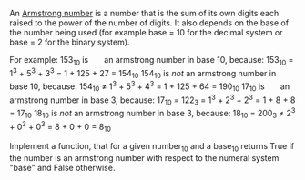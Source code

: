 An [Armstrong number](https://en.wikipedia.org/wiki/Narcissistic_number) is a number that is the sum of its own digits each raised to the power of the number of digits.
It also depends on the base of the number being used (for example base = 10 for the decimal system or base = 2 for the binary system).

For example:
153<sub>10</sub> is &nbsp;&nbsp;&nbsp;&nbsp;&nbsp;&nbsp;an armstrong number in base 10, because: 153<sub>10</sub> = 1<sup>3</sup> + 5<sup>3</sup> + 3<sup>3</sup> = 1 + 125 + 27 = 154<sub>10</sub>
154<sub>10</sub> is *not* an armstrong number in base 10, because: 154<sub>10</sub> &ne; 1<sup>3</sup> + 5<sup>3</sup> + 4<sup>3</sup> = 1 + 125 + 64 = 190<sub>10</sub>
17<sub>10</sub> is &nbsp;&nbsp;&nbsp;&nbsp;&nbsp;&nbsp;an armstrong number in base 3, because: 17<sub>10</sub> = 122<sub>3</sub> = 1<sup>3</sup> + 2<sup>3</sup> + 2<sup>3</sup> = 1 + 8 + 8 = 17<sub>10</sub>
18<sub>10</sub> is *not* an armstrong number in base 3, because: 18<sub>10</sub> = 200<sub>3</sub> &ne; 2<sup>3</sup> + 0<sup>3</sup> + 0<sup>3</sup> = 8 + 0 + 0 = 8<sub>10</sub>

Implement a function, that for a given number<sub>10</sub> and a base<sub>10</sub> returns True if the number is an armstrong number with respect to the numeral system "base" and False otherwise.

